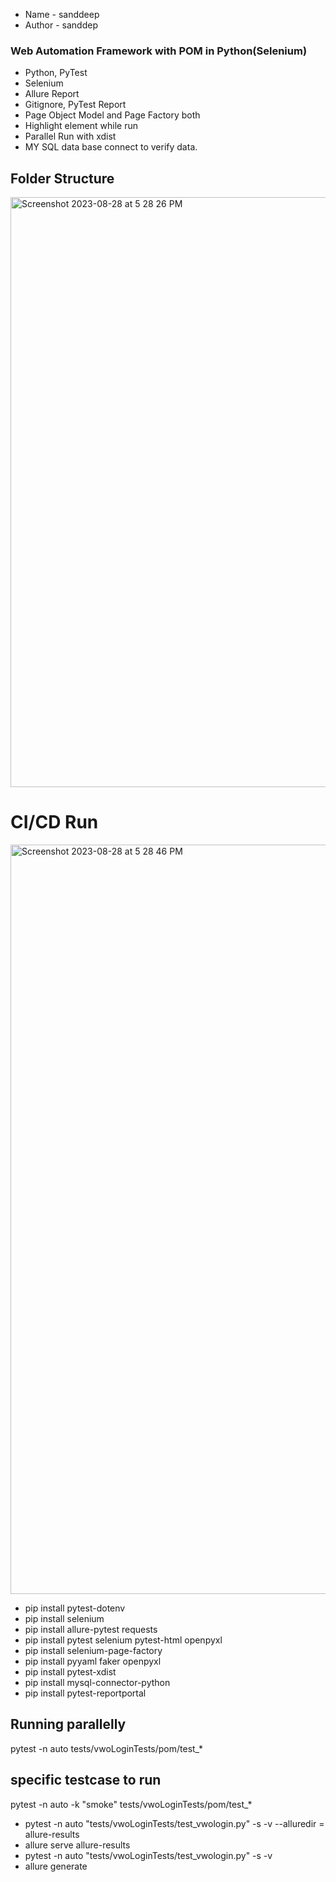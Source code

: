 - Name - sanddeep
- Author - sanddep


### Web Automation Framework with POM in Python(Selenium)

- Python, PyTest
- Selenium
- Allure Report
- Gitignore, PyTest Report
- Page Object Model and Page Factory both
- Highlight element while run
- Parallel Run with xdist
- MY SQL data base connect to verify data.

## Folder Structure

<img width="944" alt="Screenshot 2023-08-28 at 5 28 26 PM" src="https://github.com/PramodDutta/PyWebAutomation0x/assets/1409610/629dd569-5a7f-4293-a821-7af6f97786cc">



# CI/CD Run


<img width="1199" alt="Screenshot 2023-08-28 at 5 28 46 PM" src="https://github.com/PramodDutta/PyWebAutomation0x/assets/1409610/b339baf7-ae46-4188-b285-bfb88862f752">





- pip install pytest-dotenv
- pip install selenium
- pip install allure-pytest requests
- pip install pytest selenium pytest-html openpyxl 
- pip install selenium-page-factory 
- pip install pyyaml faker openpyxl
- pip install pytest-xdist 
- pip install mysql-connector-python
- pip install pytest-reportportal

## Running parallelly
pytest -n auto tests/vwoLoginTests/pom/test_*

## specific testcase to run
pytest -n auto -k "smoke" tests/vwoLoginTests/pom/test_*

- pytest -n auto "tests/vwoLoginTests/test_vwologin.py" -s -v --alluredir = allure-results
- allure serve allure-results
- pytest -n auto "tests/vwoLoginTests/test_vwologin.py" -s -v 
- allure generate


